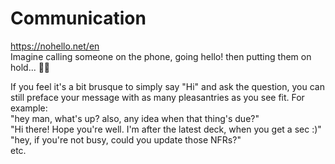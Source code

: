 # Communication
https://nohello.net/en  
Imagine calling someone on the phone, going hello! then putting them on hold... 🤦‍♀️

If you feel it's a bit brusque to simply say "Hi" and ask the question, you can still preface your message with as many pleasantries as you see fit.
For example:  
"hey man, what's up? also, any idea when that thing's due?"  
"Hi there! Hope you're well. I'm after the latest deck, when you get a sec :)"  
"hey, if you're not busy, could you update those NFRs?"  
etc.
